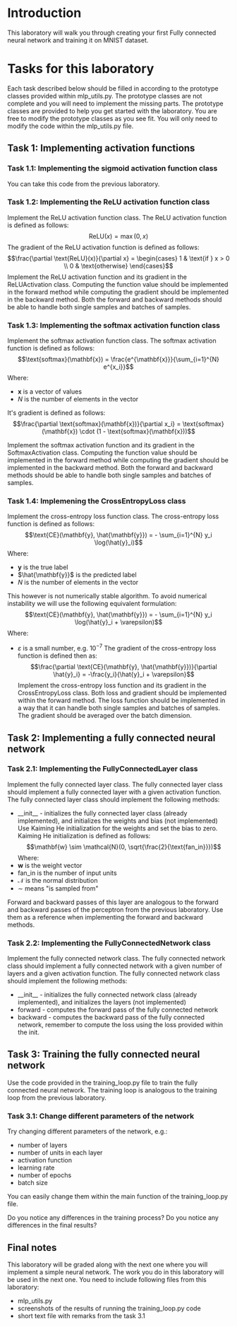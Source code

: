 # Introduction

This laboratory will walk you through creating your first Fully connected neural network and training it on MNIST dataset.


# Tasks for this laboratory
Each task described below should be filled in according to the prototype classes provided within mlp_utils.py. The prototype classes are not complete and you will need to implement the missing parts. The prototype classes are provided to help you get started with the laboratory. You are free to modify the prototype classes as you see fit. You will only need to modify the code within the mlp_utils.py file.

## Task 1: Implementing activation functions
### Task 1.1: Implementing the sigmoid activation function class
You can take this code from the previous laboratory.

### Task 1.2: Implementing the ReLU activation function class
Implement the ReLU activation function class. The ReLU activation function is defined as follows:
$$\text{ReLU}(x) = \max(0, x)$$
The gradient of the ReLU activation function is defined as follows:
$$\frac{\partial \text{ReLU}(x)}{\partial x} = \begin{cases} 1 & \text{if } x > 0 \\ 0 & \text{otherwise} \end{cases}$$
Implement the ReLU activation function and its gradient in the ReLUActivation class. Computing the function value should be implemented in the forward method while computing the gradient should be implemented in the backward method. Both the forward and backward methods should be able to handle both single samples and batches of samples.

### Task 1.3: Implementing the softmax activation function class
Implement the softmax activation function class. The softmax activation function is defined as follows:
$$\text{softmax}(\mathbf{x}) = \frac{e^{\mathbf{x}}}{\sum_{i=1}^{N} e^{x_i}}$$
Where:
- $\mathbf{x}$ is a vector of values
- $N$ is the number of elements in the vector

It's gradient is defined as follows:
$$\frac{\partial \text{softmax}(\mathbf{x})}{\partial x_i} = \text{softmax}(\mathbf{x}) \cdot (1 - \text{softmax}(\mathbf{x}))$$

Implement the softmax activation function and its gradient in the SoftmaxActivation class. Computing the function value should be implemented in the forward method while computing the gradient should be implemented in the backward method. Both the forward and backward methods should be able to handle both single samples and batches of samples.

### Task 1.4: Implemening the CrossEntropyLoss class
Implement the cross-entropy loss function class. The cross-entropy loss function is defined as follows:
$$\text{CE}(\mathbf{y}, \hat{\mathbf{y}}) = - \sum_{i=1}^{N} y_i \log(\hat{y}_i)$$
Where:
- $\mathbf{y}$ is the true label
- $\hat{\mathbf{y}}$ is the predicted label
- $N$ is the number of elements in the vector

This however is not numerically stable algorithm. To avoid numerical instability we will use the following equivalent formulation:
$$\text{CE}(\mathbf{y}, \hat{\mathbf{y}}) = - \sum_{i=1}^{N} y_i \log(\hat{y}_i + \varepsilon)$$
Where:
- $\varepsilon$ is a small number, e.g. $10^{-7}$
The gradient of the cross-entropy loss function is defined then as:
$$\frac{\partial \text{CE}(\mathbf{y}, \hat{\mathbf{y}})}{\partial \hat{y}_i} = -\frac{y_i}{\hat{y}_i + \varepsilon}$$
Implement the cross-entropy loss function and its gradient in the CrossEntropyLoss class. Both loss and gradient should be implemented within the forward method. The loss function should be implemented in a way that it can handle both single samples and batches of samples. The gradient should be averaged over the batch dimension.

## Task 2: Implementing a fully connected neural network
### Task 2.1: Implementing the FullyConnectedLayer class
Implement the fully connected layer class. The fully connected layer class should implement a fully connected layer with a given activation function. The fully connected layer class should implement the following methods:
- \_\_init\_\_ - initializes the fully connected layer class (already implemented), and initializes the weights and bias (not implemented)
Use Kaiming He initialization for the weights and set the bias to zero.
Kaiming He initialization is defined as follows:
$$\mathbf{w} \sim \mathcal{N}(0, \sqrt{\frac{2}{\text{fan_in}}})$$
Where:
- $\mathbf{w}$ is the weight vector
- $\text{fan_in}$ is the number of input units
- $\mathcal{N}$ is the normal distribution
- $\sim$ means "is sampled from"

Forward and backward passes of this layer are analogous to the forward and backward passes of the perceptron from the previous laboratory. Use them as a reference when implementing the forward and backward methods.


### Task 2.2: Implementing the FullyConnectedNetwork class
Implement the fully connected network class. The fully connected network class should implement a fully connected network with a given number of layers and a given activation function. The fully connected network class should implement the following methods:
- \_\_init\_\_ - initializes the fully connected network class (already implemented), and initializes the layers (not implemented)
- forward - computes the forward pass of the fully connected network
- backward - computes the backward pass of the fully connected network, remember to compute the loss using the loss provided within the init. 

## Task 3: Training the fully connected neural network
Use the code provided in the training_loop.py file to train the fully connected neural network. The training loop is analogous to the training loop from the previous laboratory.

### Task 3.1: Change different parameters of the network
Try changing different parameters of the network, e.g.:
- number of layers
- number of units in each layer
- activation function
- learning rate
- number of epochs
- batch size

You can easily change them within the main function of the training_loop.py file.

Do you notice any differences in the training process? Do you notice any differences in the final results?



## Final notes
This laboratory will be graded along with the next one where you will implement a simple neural network. The work you do in this laboratory will be used in the next one. You need to include following files from this laboratory:
- mlp_utils.py
- screenshots of the results of running the training_loop.py code
- short text file with remarks from the task 3.1